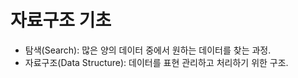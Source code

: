 # 자료구조 기초

- 탐색(Search): 많은 양의 데이터 중에서 원하는 데이터를 찾는 과정.
- 자료구조(Data Structure): 데이터를 표현 관리하고 처리하기 위한 구조.